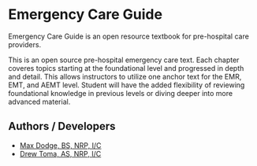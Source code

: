 # Emergency Care Guide
Emergency Care Guide is an open resource textbook for pre-hospital care providers.

This is an open source pre-hospital emergency care text. Each chapter coveres topics starting at the foundational level and progressed in depth and detail. This allows instructors to utilize one anchor text for the EMR, EMT, and AEMT level. Student will have the added flexibility of reviewing foundational knowledge in previous levels or diving deeper into more advanced material.

## Authors / Developers

- [Max Dodge, BS, NRP, I/C](https://www.linkedin.com/in/maxdodge1/)
- [Drew Toma, AS, NRP, I/C](https://drewtoma.com)